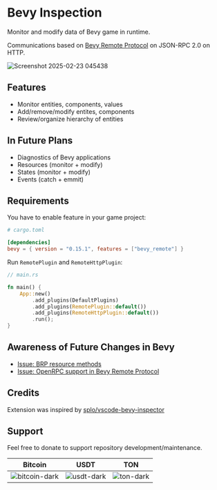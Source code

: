 # Bevy Inspection

Monitor and modify data of Bevy game in runtime.

Communications based on [Bevy Remote Protocol](https://docs.rs/bevy/latest/bevy/remote/index.html) on JSON-RPC 2.0 on HTTP.

![Screenshot 2025-02-23 045438](https://github.com/user-attachments/assets/efa86754-9d9d-4f3a-a928-ef91d42f806b)

## Features

- Monitor entities, components, values
- Add/remove/modify entites, components
- Review/organize hierarchy of entities

## In Future Plans

- Diagnostics of Bevy applications
- Resources (monitor + modify)
- States (monitor + modify)
- Events (catch + emmit)

## Requirements

You have to enable feature in your game project:

```toml
# cargo.toml

[dependencies]
bevy = { version = "0.15.1", features = ["bevy_remote"] }
```

Run `RemotePlugin` and `RemoteHttpPlugin`:

```rust
// main.rs

fn main() {
    App::new()
        .add_plugins(DefaultPlugins)
        .add_plugins(RemotePlugin::default())
        .add_plugins(RemoteHttpPlugin::default())
        .run();
}
```

## Awareness of Future Changes in Bevy

- [Issue: BRP resource methods](https://github.com/bevyengine/bevy/pull/17423)
- [Issue: OpenRPC support in Bevy Remote Protocol](https://github.com/bevyengine/bevy/issues/16744)

## Credits

Extension was inspired by [splo/vscode-bevy-inspector](https://github.com/splo/vscode-bevy-inspector)

## Support

Feel free to donate to support repository development/maintenance.

|Bitcoin|USDT|TON|
|---|---|---|
|![bitcoin-dark](https://github.com/user-attachments/assets/c0f3133a-fa21-4272-a761-d40e01ca99b0)|![usdt-dark](https://github.com/user-attachments/assets/91941c77-35b0-428c-bdb5-bca326fdd123)|![ton-dark](https://github.com/user-attachments/assets/06e48170-a5d8-4313-898c-2444126d1a8c)|
